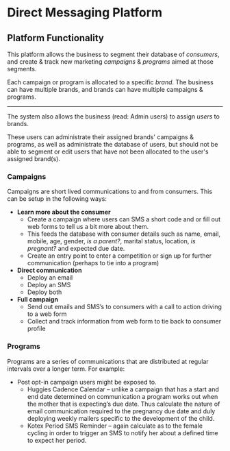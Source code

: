 # Direct Messaging Platform

## Platform Functionality

This platform allows the business to segment their database of *consumers*, and create & track new marketing *campaigns* & *programs* aimed at those segments.

Each campaign or program is allocated to a specific *brand*.
The business can have multiple brands, and brands can have multiple campaigns & programs.

----

The system also allows the business (read: Admin users) to assign *users* to brands.

These users can administrate their assigned brands' campaigns & programs, as well as administrate the database of users, but should not be able to segment or edit users that have not been allocated to the user's assigned brand(s).


### Campaigns

Campaigns are short lived communications to and from consumers.
This can be setup in the following ways:

- **Learn more about the consumer**
    - Create a campaign where users can SMS a short code and or fill out web forms to tell us a bit more about them.
    - This feeds the database with consumer details such as name, email, mobile, age, gender, *is a parent?*, marital status, location, *is pregnant?* and expected due date.
    - Create an entry point to enter a competition or sign up for further communication (perhaps to tie into a program)
- **Direct communication**
    - Deploy an email
    - Deploy an SMS
    - Deploy both
- **Full campaign**
    - Send out emails and SMS’s to consumers with a call to action driving to a web form
    - Collect and track information from web form to tie back to consumer profile


### Programs

Programs are a series of communications that are distributed at regular intervals over a longer term. For example:

- Post opt-in campaign users might be exposed to.
    - Huggies Cadence Calendar – unlike a campaign that has a start and end date determined on communication a program works out when the mother that is expecting’s due date.  Thus calculate the nature of email communication required to the pregnancy due date and duly deploying weekly mailers specific to the development of the child.
    - Kotex Period SMS Reminder – again calculate as to the female cycling in order to trigger an SMS to notify her about a defined time to expect her period.

